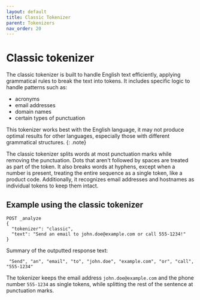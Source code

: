 ```yaml
---
layout: default
title: Classic Tokenizer
parent: Tokenizers
nav_order: 20
---
```


# Classic tokenizer
The classic tokenizer is built to handle English text efficiently, applying grammatical rules to break the text into tokens. It includes specific logic to handle patterns such as:
- acronyms 
- email addresses
- domain names
- certain types of punctuation

This tokenizer works best with the English language, it may not produce optimal results for other languages, especially those with different grammatical structures.
{: .note}

The classic tokenizer splits words at most punctuation marks while removing the punctuation. Dots that aren't followed by spaces are treated as part of the token. It also breaks words at hyphens, except when a number is present, treating the entire sequence as a single token, like a product code. Additionally, it recognizes email addresses and hostnames as individual tokens to keep them intact.

## Example using the classic tokenizer
```
POST _analyze
{
  "tokenizer": "classic",
  "text": "Send an email to john.doe@example.com or call 555-1234!"
}
```
Summary of the outputted response text:
```
 "Send", "an", "email", "to", "john.doe", "example.com", "or", "call", "555-1234" 
```
The tokenizer keeps the email address `john.doe@example.com` and the phone number `555-1234` as single tokens, while splitting the rest of the sentence at punctuation marks.
